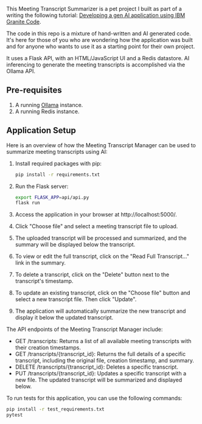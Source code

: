This Meeting Transcript Summarizer is a pet project I built as part of a writing the following tutorial: [Developing a gen AI application using IBM Granite Code](https://developer.ibm.com/tutorials/awb-developing-gen-ai-app-ibm-granite-code/).

The code in this repo is a mixture of hand-written and AI generated code. It's here for those of you who are wondering how the application was built and for anyone who wants to use it as a starting point for their own project.

It uses a Flask API, with an HTML/JavaScript UI and a Redis datastore. AI inferencing to generate the meeting transcripts is accomplished via the Ollama API.

## Pre-requisites
1. A running [Ollama](https://ollama.com/) instance.
2. A running Redis instance.

## Application Setup

Here is an overview of how the Meeting Transcript Manager can be used to summarize meeting transcripts using AI:

1. Install required packages with pip:
    ```bash
    pip install -r requirements.txt
    ```

2. Run the Flask server:
    ```bash
    export FLASK_APP=api/api.py
    flask run
    ```

3. Access the application in your browser at http://localhost:5000/.

4. Click "Choose file" and select a meeting transcript file to upload.

5. The uploaded transcript will be processed and summarized, and the summary will be displayed below the transcript.

6. To view or edit the full transcript, click on the "Read Full Transcript..." link in the summary.

7. To delete a transcript, click on the "Delete" button next to the transcript's timestamp.

8. To update an existing transcript, click on the "Choose file" button and select a new transcript file. Then click "Update".

9. The application will automatically summarize the new transcript and display it below the updated transcript.

The API endpoints of the Meeting Transcript Manager include:
- GET /transcripts: Returns a list of all available meeting transcripts with their creation timestamps.
- GET /transcripts/{transcript_id}: Returns the full details of a specific transcript, including the original file, creation timestamp, and summary.
- DELETE /transcripts/{transcript_id}: Deletes a specific transcript.
- PUT /transcripts/{transcript_id}: Updates a specific transcript with a new file. The updated transcript will be summarized and displayed below.

To run tests for this application, you can use the following commands:
```bash
pip install -r test_requirements.txt
pytest
```